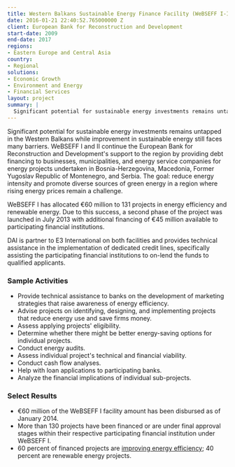 ```yaml
---
title: Western Balkans Sustainable Energy Finance Facility (WeBSEFF I-II)
date: 2016-01-21 22:40:52.765000000 Z
client: European Bank for Reconstruction and Development
start-date: 2009
end-date: 2017
regions:
- Eastern Europe and Central Asia
country:
- Regional
solutions:
- Economic Growth
- Environment and Energy
- Financial Services
layout: project
summary: |
  Significant potential for sustainable energy investments remains untapped in the Western Balkans while improvement in sustainable energy still faces many barriers.
---
```

Significant potential for sustainable energy investments remains untapped in the Western Balkans while improvement in sustainable energy still faces many barriers. WeBSEFF I and II continue the European Bank for Reconstruction and Development's support to the region by providing debt financing to businesses, municipalities, and energy service companies for energy projects undertaken in Bosnia-Herzegovina, Macedonia, Former Yugoslav Republic of Montenegro, and Serbia. The goal: reduce energy intensity and promote diverse sources of green energy in a region where rising energy prices remain a challenge.

WeBSEFF I has allocated €60 million to 131 projects in energy efficiency and renewable energy. Due to this success, a second phase of the project was launched in July 2013 with additional financing of €45 million available to participating financial institutions.

DAI is partner to E3 International on both facilities and provides technical assistance in the implementation of dedicated credit lines, specifically assisting the participating financial institutions to on-lend the funds to qualified applicants.

###  Sample Activities

* Provide technical assistance to banks on the development of marketing strategies that raise awareness of energy efficiency.
* Advise projects on identifying, designing, and implementing projects that reduce energy use and save firms money.
* Assess applying projects' eligibility.
* Determine whether there might be better energy-saving options for individual projects.
* Conduct energy audits.
* Assess individual project's technical and financial viability.
* Conduct cash flow analyses.
* Help with loan applications to participating banks.
* Analyze the financial implications of individual sub-projects.

###  Select Results

* €60 million of the WeBSEFF I facility amount has been disbursed as of January 2014.
* More than 130 projects have been financed or are under final approval stages within their respective participating financial institution under WeBSEFF I.
* 60 percent of financed projects are [improving energy efficiency][1]; 40 percent are renewable energy projects.

[1]: http://www.ebrd.com/english/pages/news/press/2014/140924c.shtml
